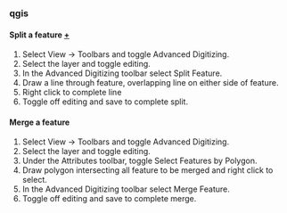 ### qgis

#### Split a feature [+](http://gis.stackexchange.com/questions/46862/how-to-split-features-in-qgis)
1. Select View -> Toolbars and toggle Advanced Digitizing.
2. Select the layer and toggle editing.
3. In the Advanced Digitizing toolbar select Split Feature.
4. Draw a line through feature, overlapping line on either side of feature.
5. Right click to complete line
6. Toggle off editing and save to complete split.

#### Merge a feature
1. Select View -> Toolbars and toggle Advanced Digitizing.
2. Select the layer and toggle editing.
3. Under the Attributes toolbar, toggle Select Features by Polygon.
4. Draw polygon intersecting all feature to be merged and right click to select.
5. In the Advanced Digitizing toolbar select Merge Feature.
6. Toggle off editing and save to complete merge.
